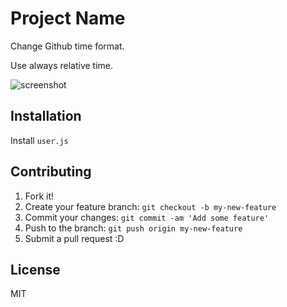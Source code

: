 # Project Name

Change Github time format.

Use always relative time.

![screenshot](http://monosnap.com/image/mgMbhHhhzeIxx2EVL5wOCa72nsxaUL.png)

## Installation

Install `user.js`

## Contributing

1. Fork it!
2. Create your feature branch: `git checkout -b my-new-feature`
3. Commit your changes: `git commit -am 'Add some feature'`
4. Push to the branch: `git push origin my-new-feature`
5. Submit a pull request :D

## License

MIT
